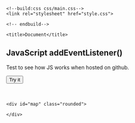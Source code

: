 <!DOCTYPE html>
<html lang="en">

<head>
    <meta charset="UTF-8">
    <meta name="viewport" content="width=device-width,initial-scale=1">

    <!--build:css css/main.css-->
    <link rel="stylesheet" href="style.css">

    <!-- endbuild-->

    <title>Document</title>
</head>

<body>
    <h2>JavaScript addEventListener()</h2>
    <p>Test to see how JS works when hosted on github.</p>
    <button id="myBtn">Try it</button>
    <div style="height:20px">
        <p style="height:20px" id="demo"></p>
    </div>


    <div id="map" class="rounded">

    </div>

</body>

<!-- build:js js/main.js-->
<script src="script.js"></script>
<script src="https://ajax.googleapis.com/ajax/libs/jquery/3.5.1/jquery.min.js"></script>
<!-- endbuild-->
<script async defer
    src="https://maps.googleapis.com/maps/api/js?key=AIzaSyBBpCWDtOukjD5wmNsrxnUrDHLwas6TQSo&callback=initMap"></script>

</html>